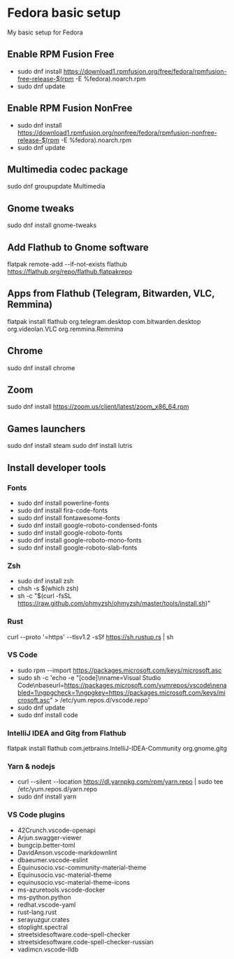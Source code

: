 # Fedora basic setup

My basic setup for Fedora

## Enable RPM Fusion Free

* sudo dnf install https://download1.rpmfusion.org/free/fedora/rpmfusion-free-release-$(rpm -E %fedora).noarch.rpm
* sudo dnf update

## Enable RPM Fusion NonFree

* sudo dnf install https://download1.rpmfusion.org/nonfree/fedora/rpmfusion-nonfree-release-$(rpm -E %fedora).noarch.rpm
* sudo dnf update

## Multimedia codec package

sudo dnf groupupdate Multimedia

## Gnome tweaks

sudo dnf install gnome-tweaks

## Add Flathub to Gnome software

flatpak remote-add --if-not-exists flathub https://flathub.org/repo/flathub.flatpakrepo

## Apps from Flathub (Telegram, Bitwarden, VLC, Remmina)

flatpak install flathub org.telegram.desktop com.bitwarden.desktop org.videolan.VLC org.remmina.Remmina

## Chrome

sudo dnf install chrome

## Zoom

sudo dnf install https://zoom.us/client/latest/zoom_x86_64.rpm

## Games launchers

sudo dnf install steam
sudo dnf install lutris

## Install developer tools

### Fonts

* sudo dnf install powerline-fonts
* sudo dnf install fira-code-fonts
* sudo dnf install fontawesome-fonts
* sudo dnf install google-roboto-condensed-fonts
* sudo dnf install google-roboto-fonts
* sudo dnf install google-roboto-mono-fonts
* sudo dnf install google-roboto-slab-fonts

### Zsh

* sudo dnf install zsh
* chsh -s $(which zsh)
* sh -c "$(curl -fsSL https://raw.github.com/ohmyzsh/ohmyzsh/master/tools/install.sh)"

### Rust

curl --proto '=https' --tlsv1.2 -sSf https://sh.rustup.rs | sh

### VS Code

* sudo rpm --import https://packages.microsoft.com/keys/microsoft.asc
* sudo sh -c 'echo -e "[code]\nname=Visual Studio Code\nbaseurl=https://packages.microsoft.com/yumrepos/vscode\nenabled=1\ngpgcheck=1\ngpgkey=https://packages.microsoft.com/keys/microsoft.asc" > /etc/yum.repos.d/vscode.repo'
* sudo dnf update
* sudo dnf install code

### IntelliJ IDEA and Gitg from Flathub

flatpak install flathub com.jetbrains.IntelliJ-IDEA-Community org.gnome.gitg

### Yarn & nodejs

* curl --silent --location https://dl.yarnpkg.com/rpm/yarn.repo | sudo tee /etc/yum.repos.d/yarn.repo
* sudo dnf install yarn

### VS Code plugins

* 42Crunch.vscode-openapi
* Arjun.swagger-viewer
* bungcip.better-toml
* DavidAnson.vscode-markdownlint
* dbaeumer.vscode-eslint
* Equinusocio.vsc-community-material-theme
* Equinusocio.vsc-material-theme
* equinusocio.vsc-material-theme-icons
* ms-azuretools.vscode-docker
* ms-python.python
* redhat.vscode-yaml
* rust-lang.rust
* serayuzgur.crates
* stoplight.spectral
* streetsidesoftware.code-spell-checker
* streetsidesoftware.code-spell-checker-russian
* vadimcn.vscode-lldb
